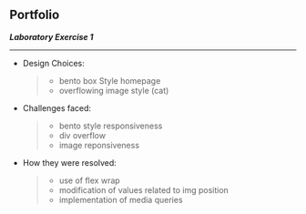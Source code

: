 ## Portfolio ##
***Laboratory Exercise 1***
- - - -
- Design Choices: 
    > - bento box Style homepage
    > - overflowing image style (cat)
- Challenges faced:
    > - bento style responsiveness
    > - div overflow
    > - image reponsiveness
- How they were resolved:
    > - use of flex wrap
    > - modification of values related to img position
    > - implementation of media queries
